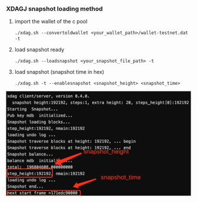 ### XDAGJ snapshot loading method


1. import the wallet of the c pool
    ```shell script
    ./xdag.sh --convertoldwallet <your_wallet_path>/wallet-testnet.dat -t
    ```
2. load snapshot ready
    ```shell script
   ./xdag.sh --loadsnapshot <your_snapshot_file_path> -t
    ```
3. load snapshot (snapshot time in hex) 
    ```shell script
    ./xdag.sh -t --enablesnapshot <snapshot_height> <snapshot_time>
    ```
   
   
![C version snapshot](img/C_version_snapshot.png)
